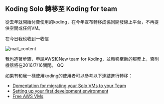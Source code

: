 ## Koding Solo 轉移至 Koding for team

從去年就開始付費使用的koding，在今年宣布轉移成協同開發線上平台，不再提供空間或任何VM。

在今日我也收到一收信

![mail_content]({{site.baseurl}}/mail-content.png)

我也造著步驟，申請AWS和New team for Koding，並轉移至新的服務上，否則機器將在2016/7/16關閉。
QQ

如果有和我一樣使用koding的使用者可以參考以下連結進行轉移：
- [Domentation for migrating your Solo VMs to your Team](http://www.koding.com/docs/migrate-your-vm-from-solo-to-teams "Domentation for migrating your Solo VMs to your Team")
- [Setting up your first development environment](http://www.koding.com/docs/creating-an-aws-stack "Setting up your first development environment")
- [Free AWS VMs](https://aws.amazon.com/s/dm/optimization/server-side-test/sem-generic/free-b/?sc_channel=PS&sc_campaign=acquisition_US&sc_publisher=google&sc_medium=cloud_computing_b&sc_content=aws_account_bmm&sc_detail=%2Baws%20%2Baccount&sc_category=cloud_computing&sc_segment=98921913522&sc_matchtype=b&sc_country=US&s_kwcid=AL!4422!3!98921913522!b!!g!!%2Baws%20%2Baccount&ef_id=Vt9dRwAAAbew4RTe:20160623002844:s "Free AWS VMs")
